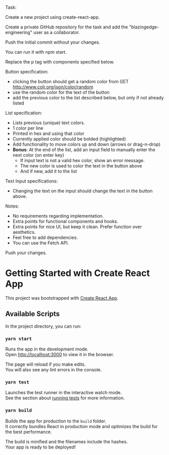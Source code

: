 Task:

Create a new project using create-react-app.

Create a private GitHub repository for the task and add the "blazingedge-engineering" user as a collaborator.

Push the initial commit without your changes.

You can run it with npm start.

Replace the p tag with components specified below.

Button specification:
- clicking the button should get a random color from GET http://www.colr.org/json/color/random
- use the random color for the text of the button
- add the previous color to the list described below, but only if not already listed

List specification:
- Lists previous (unique) text colors.
- 1 color per line
- Printed in hex and using that color
- Currently applied color should be bolded (highlighted)
- Add functionality to move colors up and down (arrows or drag-n-drop)
- **Bonus**: At the end of the list, add an input field to manually enter the next color (on enter key)
  - If input text is not a valid hex color, show an error message.
  - The new color is used to color the text in the button above
  - And if new, add it to the list

Text Input specifications:
- Changing the text on the input should change the text in the button above.

Notes:
- No requirements regarding implementation.
- Extra points for functional components and hooks.
- Extra points for nice UI, but keep it clean. Prefer function over aesthetics.
- Feel free to add dependencies.
- You can use the Fetch API.

Push your changes.


# Getting Started with Create React App

This project was bootstrapped with [Create React App](https://github.com/facebook/create-react-app).

## Available Scripts

In the project directory, you can run:

### `yarn start`

Runs the app in the development mode.\
Open [http://localhost:3000](http://localhost:3000) to view it in the browser.

The page will reload if you make edits.\
You will also see any lint errors in the console.

### `yarn test`

Launches the test runner in the interactive watch mode.\
See the section about [running tests](https://facebook.github.io/create-react-app/docs/running-tests) for more information.

### `yarn build`

Builds the app for production to the `build` folder.\
It correctly bundles React in production mode and optimizes the build for the best performance.

The build is minified and the filenames include the hashes.\
Your app is ready to be deployed!
